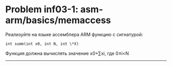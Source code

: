 **Problem inf03-1: asm-arm/basics/memaccess**
==============================================

Реализуйте на языке ассемблера ARM функцию с сигнатурой:

    int summ(int x0, int N, int \*X)

Функция должна вычислять значение x0+∑xi, где 0≤i<N

***
